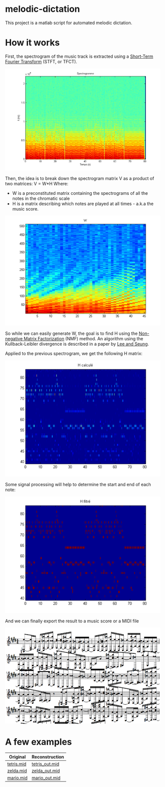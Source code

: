 melodic-dictation
=================

This project is a matlab script for automated melodic dictation.

# How it works

First, the spectrogram of the music track is extracted using a [Short-Term Fourier Transform](https://github.com/eleurent/melodic-dictation/raw/master/doc/Sap-Modification-Transp.pdf) (STFT, or TFCT).

![STFT](https://github.com/eleurent/melodic-dictation/raw/master/images/tfct.png "STFT")

Then, the idea is to break down the spectrogram matrix V as a product of two matrices: V = W*H
Where:
- W is a preconstituted matrix containing the spectrograms of all the notes in the chromatic scale
- H is a matrix describing which notes are played at all times - a.k.a the music score.

![chromatic scale](https://github.com/eleurent/melodic-dictation/raw/master/images/W.png "W - Chromatic scale")

So while we can easily generate W, the goal is to find H using the [Non-negative Matrix Factorization](https://github.com/eleurent/melodic-dictation/raw/master/doc/seung-nonneg-matrix.pdf) (NMF) method. An algorithm using the Kullback-Leibler divergence is described in a paper by [Lee and Seung](https://github.com/eleurent/melodic-dictation/raw/master/doc/2000_leeandseung.pdf).

Applied to the previous spectrogram, we get the following H matrix:

![Calculated H](https://github.com/eleurent/melodic-dictation/raw/master/images/tetris-calc.png "Calculated H")

Some signal processing will help to determine the start and end of each note:

![Filtered H](https://github.com/eleurent/melodic-dictation/raw/master/images/tetris-filt.png "Filtered H")

And we can finally export the result to a music score or a MIDI file

![Music score](https://github.com/eleurent/melodic-dictation/raw/master/images/tetris-score.png "Music score")

# A few examples

Original | Reconstruction
------------ | -------------
[tetris.mid](https://github.com/eleurent/melodic-dictation/raw/master/sound/tetris.mid) | [tetris_out.mid](https://github.com/eleurent/melodic-dictation/raw/master/sound/tetris_out.mid)
[zelda.mid](https://github.com/eleurent/melodic-dictation/raw/master/sound/zelda.mid) | [zelda_out.mid](https://github.com/eleurent/melodic-dictation/raw/master/sound/zelda_out.mid)
[mario.mid](https://github.com/eleurent/melodic-dictation/raw/master/sound/mario.mid) | [mario_out.mid](https://github.com/eleurent/melodic-dictation/raw/master/sound/mario_out.mid)